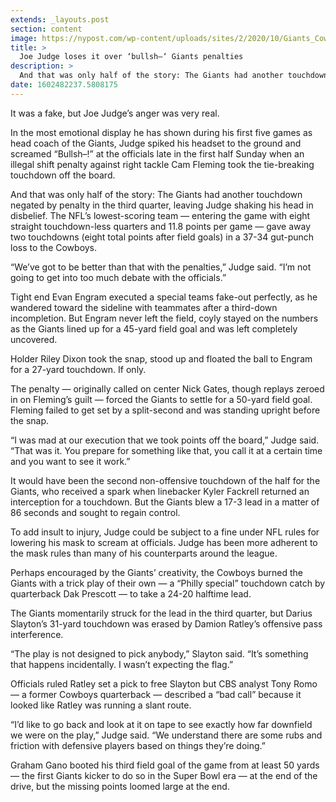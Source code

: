 ```yaml
--- 
extends: _layouts.post 
section: content 
image: https://nypost.com/wp-content/uploads/sites/2/2020/10/Giants_Cowboys_Football.3.jpg?quality=90&strip=all&w=1200 
title: > 
  Joe Judge loses it over ‘bullsh–‘ Giants penalties 
description: > 
  And that was only half of the story: The Giants had another touchdown negated by penalty in the third quarter, leaving Judge shaking his head in disbelief.But Engram never left the field, coyly stayed on the numbers as the Giants lined up for a 45-yard field goal and was left completely uncovered.The penalty — originally called on center Nick Gates, though replays zeroed in on Fleming’s guilt — forced the Giants to settle for a 50-yard field goal.“I was mad at our execution that we took points off the board,” Judge said.“I’d like to go back and look at it on tape to see exactly how far downfield we were on the play,” Judge said. 
date: 1602482237.5808175 
--- 
```

It was a fake, but Joe Judge’s anger was very real.

In the most emotional display he has shown during his first five games as head coach of the Giants, Judge spiked his headset to the ground and screamed “Bullsh–!” at the officials late in the first half Sunday when an illegal shift penalty against right tackle Cam Fleming took the tie-breaking touchdown off the board.

And that was only half of the story: The Giants had another touchdown negated by penalty in the third quarter, leaving Judge shaking his head in disbelief. The NFL’s lowest-scoring team — entering the game with eight straight touchdown-less quarters and 11.8 points per game — gave away two touchdowns (eight total points after field goals) in a 37-34 gut-punch loss to the Cowboys.

“We’ve got to be better than that with the penalties,” Judge said. “I’m not going to get into too much debate with the officials.”

Tight end Evan Engram executed a special teams fake-out perfectly, as he wandered toward the sideline with teammates after a third-down incompletion. But Engram never left the field, coyly stayed on the numbers as the Giants lined up for a 45-yard field goal and was left completely uncovered.

Holder Riley Dixon took the snap, stood up and floated the ball to Engram for a 27-yard touchdown. If only.

The penalty — originally called on center Nick Gates, though replays zeroed in on Fleming’s guilt — forced the Giants to settle for a 50-yard field goal. Fleming failed to get set by a split-second and was standing upright before the snap.

“I was mad at our execution that we took points off the board,” Judge said. “That was it. You prepare for something like that, you call it at a certain time and you want to see it work.”

It would have been the second non-offensive touchdown of the half for the Giants, who received a spark when linebacker Kyler Fackrell returned an interception for a touchdown. But the Giants blew a 17-3 lead in a matter of 86 seconds and sought to regain control.

To add insult to injury, Judge could be subject to a fine under NFL rules for lowering his mask to scream at officials. Judge has been more adherent to the mask rules than many of his counterparts around the league.

Perhaps encouraged by the Giants’ creativity, the Cowboys burned the Giants with a trick play of their own — a “Philly special” touchdown catch by quarterback Dak Prescott — to take a 24-20 halftime lead.

The Giants momentarily struck for the lead in the third quarter, but Darius Slayton’s 31-yard touchdown was erased by Damion Ratley’s offensive pass interference.

“The play is not designed to pick anybody,” Slayton said. “It’s something that happens incidentally. I wasn’t expecting the flag.”

Officials ruled Ratley set a pick to free Slayton but CBS analyst Tony Romo — a former Cowboys quarterback — described a “bad call” because it looked like Ratley was running a slant route.

“I’d like to go back and look at it on tape to see exactly how far downfield we were on the play,” Judge said. “We understand there are some rubs and friction with defensive players based on things they’re doing.”

Graham Gano booted his third field goal of the game from at least 50 yards — the first Giants kicker to do so in the Super Bowl era — at the end of the drive, but the missing points loomed large at the end.